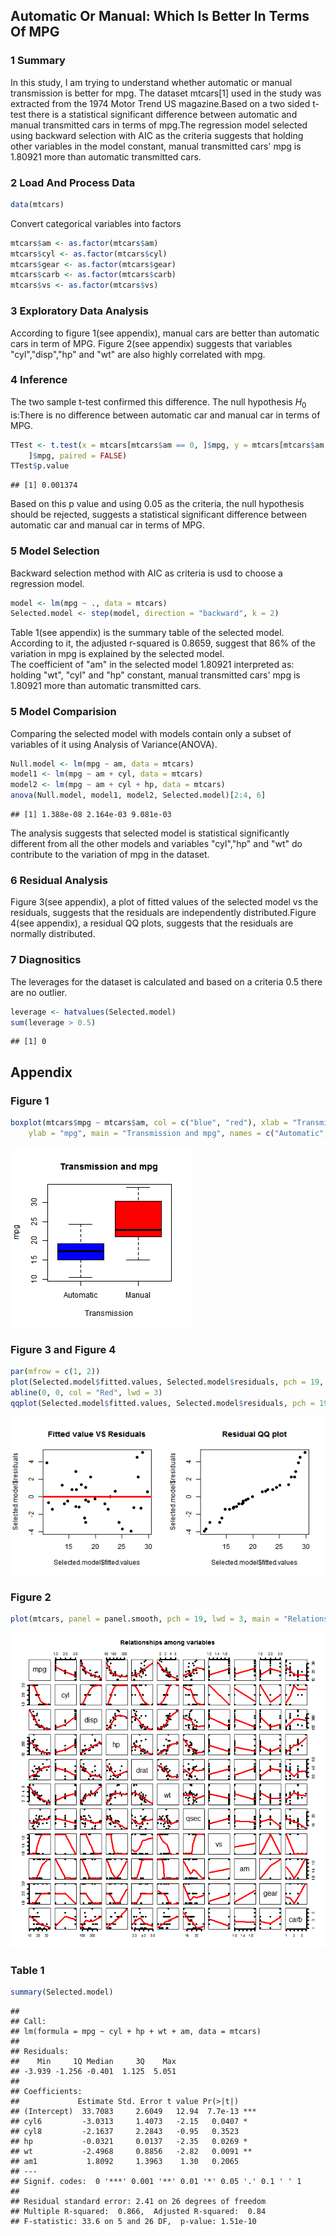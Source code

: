 ## Automatic Or Manual: Which Is Better In Terms Of MPG
### 1 Summary
In this study, I am trying to understand whether automatic or manual transmission is better for mpg. The dataset mtcars[1] used in the study was extracted from the 1974 Motor Trend US magazine.Based on a two sided t-test there is a statistical significant difference between automatic and manual transmitted cars in terms of mpg.The regression model selected using backward selection with AIC as the criteria suggests that holding other variables in the model constant, manual transmitted cars' mpg is 1.80921 more than automatic transmitted cars.
### 2 Load And Process Data

```r
data(mtcars)
```

Convert categorical variables into factors

```r
mtcars$am <- as.factor(mtcars$am)
mtcars$cyl <- as.factor(mtcars$cyl)
mtcars$gear <- as.factor(mtcars$gear)
mtcars$carb <- as.factor(mtcars$carb)
mtcars$vs <- as.factor(mtcars$vs)
```

### 3 Exploratory Data Analysis
According to figure 1(see appendix), manual cars are better than automatic cars in term of MPG. Figure 2(see appendix) suggests that variables "cyl","disp","hp" and "wt" are also highly correlated with mpg.
### 4 Inference
The two sample t-test confirmed this difference. The null hypothesis $H_0$ is:There is no difference between automatic car and manual car in terms of MPG.

```r
TTest <- t.test(x = mtcars[mtcars$am == 0, ]$mpg, y = mtcars[mtcars$am == 1, 
    ]$mpg, paired = FALSE)
TTest$p.value
```

```
## [1] 0.001374
```

Based on this p value and using 0.05 as the criteria, the null hypothesis should be rejected, suggests a statistical significant difference between automatic car and manual car in terms of MPG.  
### 5 Model Selection
Backward selection method with AIC as criteria is usd to choose a regression model. 

```r
model <- lm(mpg ~ ., data = mtcars)
Selected.model <- step(model, direction = "backward", k = 2)
```

Table 1(see appendix) is the summary table of the selected model. According to it, the adjusted r-squared is 0.8659, suggest that 86% of the variation in mpg is explained by the selected model.    
The coefficient of "am" in the selected model 1.80921 interpreted as: holding "wt", "cyl" and "hp" constant, manual transmitted cars' mpg is 1.80921 more than automatic transmitted cars.
### 5 Model Comparision
Comparing the selected model with models contain only a subset of variables of it using Analysis of Variance(ANOVA).

```r
Null.model <- lm(mpg ~ am, data = mtcars)
model1 <- lm(mpg ~ am + cyl, data = mtcars)
model2 <- lm(mpg ~ am + cyl + hp, data = mtcars)
anova(Null.model, model1, model2, Selected.model)[2:4, 6]
```

```
## [1] 1.388e-08 2.164e-03 9.081e-03
```

The analysis suggests that selected model is statistical significantly different from all the other models and variables "cyl","hp" and "wt" do contribute to the variation of mpg in the dataset.   
### 6 Residual Analysis 
Figure 3(see appendix), a plot of fitted values of the selected model vs the residuals, suggests that the residuals are independently distributed.Figure 4(see appendix), a residual QQ plots, suggests that the residuals are normally distributed.
### 7 Diagnositics
The leverages for the dataset is calculated and based on a criteria 0.5 there are no outlier.

```r
leverage <- hatvalues(Selected.model)
sum(leverage > 0.5)
```

```
## [1] 0
```

    
    
## Appendix
### Figure 1

```r
boxplot(mtcars$mpg ~ mtcars$am, col = c("blue", "red"), xlab = "Transmission", 
    ylab = "mpg", main = "Transmission and mpg", names = c("Automatic", "Manual"))
```

![plot of chunk unnamed-chunk-7](figure/unnamed-chunk-7.png) 

### Figure 3 and Figure 4

```r
par(mfrow = c(1, 2))
plot(Selected.model$fitted.values, Selected.model$residuals, pch = 19, main = "Fitted value VS Residuals")
abline(0, 0, col = "Red", lwd = 3)
qqplot(Selected.model$fitted.values, Selected.model$residuals, pch = 19, main = "Residual QQ plot")
```

![plot of chunk unnamed-chunk-8](figure/unnamed-chunk-8.png) 

### Figure 2

```r
plot(mtcars, panel = panel.smooth, pch = 19, lwd = 3, main = "Relationships among variables")
```

![plot of chunk unnamed-chunk-9](figure/unnamed-chunk-9.png) 

### Table 1

```r
summary(Selected.model)
```

```
## 
## Call:
## lm(formula = mpg ~ cyl + hp + wt + am, data = mtcars)
## 
## Residuals:
##    Min     1Q Median     3Q    Max 
## -3.939 -1.256 -0.401  1.125  5.051 
## 
## Coefficients:
##             Estimate Std. Error t value Pr(>|t|)    
## (Intercept)  33.7083     2.6049   12.94  7.7e-13 ***
## cyl6         -3.0313     1.4073   -2.15   0.0407 *  
## cyl8         -2.1637     2.2843   -0.95   0.3523    
## hp           -0.0321     0.0137   -2.35   0.0269 *  
## wt           -2.4968     0.8856   -2.82   0.0091 ** 
## am1           1.8092     1.3963    1.30   0.2065    
## ---
## Signif. codes:  0 '***' 0.001 '**' 0.01 '*' 0.05 '.' 0.1 ' ' 1
## 
## Residual standard error: 2.41 on 26 degrees of freedom
## Multiple R-squared:  0.866,	Adjusted R-squared:  0.84 
## F-statistic: 33.6 on 5 and 26 DF,  p-value: 1.51e-10
```

